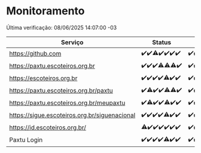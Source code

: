 # Monitoramento

Última verificação: 08/06/2025 14:07:00 -03

|Serviço|Status|Últimas 24h|
|---|---|---|
|https://github.com|<span title="2025-06-01: OK=22">✔️</span><span title="2025-06-02: OK=23">✔️</span><span title="2025-06-03: OK=22, Falhas=1">⚠️</span><span title="2025-06-04: OK=23">✔️</span><span title="2025-06-05: OK=22">✔️</span><span title="2025-06-06: OK=23">✔️</span><span title="2025-06-07: OK=16">✔️</span>|<span title="07/06/2025 14:07:00 -03 : 200">✔️</span><span title="07/06/2025 15:11:00 -03 : 200">✔️</span><span title="07/06/2025 16:06:00 -03 : 200">✔️</span><span title="07/06/2025 17:09:00 -03 : 200">✔️</span><span title="07/06/2025 18:07:00 -03 : 200">✔️</span><span title="07/06/2025 19:08:00 -03 : 200">✔️</span><span title="07/06/2025 20:08:00 -03 : 200">✔️</span><span title="07/06/2025 21:54:00 -03 : 200">✔️</span><span title="07/06/2025 23:47:00 -03 : 200">✔️</span><span title="08/06/2025 00:46:00 -03 : 200">✔️</span><span title="08/06/2025 01:21:00 -03 : 200">✔️</span><span title="08/06/2025 02:09:00 -03 : 200">✔️</span><span title="08/06/2025 03:13:00 -03 : 200">✔️</span><span title="08/06/2025 04:08:00 -03 : 200">✔️</span><span title="08/06/2025 05:11:00 -03 : 200">✔️</span><span title="08/06/2025 06:08:00 -03 : 200">✔️</span><span title="08/06/2025 07:09:00 -03 : 200">✔️</span><span title="08/06/2025 08:07:00 -03 : 200">✔️</span><span title="08/06/2025 09:15:00 -03 : 200">✔️</span><span title="08/06/2025 10:18:00 -03 : 200">✔️</span><span title="08/06/2025 11:07:00 -03 : 200">✔️</span><span title="08/06/2025 12:08:00 -03 : 200">✔️</span><span title="08/06/2025 13:10:00 -03 : 200">✔️</span><span title="08/06/2025 14:07:00 -03 : 200">✔️</span>|
|https://paxtu.escoteiros.org.br|<span title="2025-06-01: OK=22">✔️</span><span title="2025-06-02: OK=23">✔️</span><span title="2025-06-03: OK=23">✔️</span><span title="2025-06-04: OK=22, Falhas=1">⚠️</span><span title="2025-06-05: OK=21, Falhas=1">⚠️</span><span title="2025-06-06: OK=22, Falhas=1">⚠️</span><span title="2025-06-07: OK=16">✔️</span>|<span title="07/06/2025 14:07:00 -03 : 200">✔️</span><span title="07/06/2025 15:11:00 -03 : 200">✔️</span><span title="07/06/2025 16:06:00 -03 : 200">✔️</span><span title="07/06/2025 17:09:00 -03 : 200">✔️</span><span title="07/06/2025 18:07:00 -03 : 200">✔️</span><span title="07/06/2025 19:08:00 -03 : 200">✔️</span><span title="07/06/2025 20:08:00 -03 : 200">✔️</span><span title="07/06/2025 21:54:00 -03 : 200">✔️</span><span title="07/06/2025 23:47:00 -03 : 200">✔️</span><span title="08/06/2025 00:46:00 -03 : 200">✔️</span><span title="08/06/2025 01:21:00 -03 : 200">✔️</span><span title="08/06/2025 02:09:00 -03 : 200">✔️</span><span title="08/06/2025 03:13:00 -03 : 200">✔️</span><span title="08/06/2025 04:08:00 -03 : 200">✔️</span><span title="08/06/2025 05:11:00 -03 : 200">✔️</span><span title="08/06/2025 06:08:00 -03 : 200">✔️</span><span title="08/06/2025 07:09:00 -03 : 200">✔️</span><span title="08/06/2025 08:07:00 -03 : 200">✔️</span><span title="08/06/2025 09:15:00 -03 : 200">✔️</span><span title="08/06/2025 10:18:00 -03 : 200">✔️</span><span title="08/06/2025 11:07:00 -03 : 200">✔️</span><span title="08/06/2025 12:08:00 -03 : 200">✔️</span><span title="08/06/2025 13:10:00 -03 : 200">✔️</span><span title="08/06/2025 14:07:00 -03 : 200">✔️</span>|
|https://escoteiros.org.br|<span title="2025-06-01: OK=22">✔️</span><span title="2025-06-02: OK=23">✔️</span><span title="2025-06-03: OK=23">✔️</span><span title="2025-06-04: OK=23">✔️</span><span title="2025-06-05: OK=21, Falhas=1">⚠️</span><span title="2025-06-06: OK=23">✔️</span><span title="2025-06-07: OK=16">✔️</span>|<span title="07/06/2025 14:07:00 -03 : 200">✔️</span><span title="07/06/2025 15:11:00 -03 : 200">✔️</span><span title="07/06/2025 16:06:00 -03 : 200">✔️</span><span title="07/06/2025 17:09:00 -03 : 200">✔️</span><span title="07/06/2025 18:07:00 -03 : 200">✔️</span><span title="07/06/2025 19:08:00 -03 : 200">✔️</span><span title="07/06/2025 20:08:00 -03 : 200">✔️</span><span title="07/06/2025 21:54:00 -03 : 200">✔️</span><span title="07/06/2025 23:47:00 -03 : 200">✔️</span><span title="08/06/2025 00:46:00 -03 : 200">✔️</span><span title="08/06/2025 01:21:00 -03 : 200">✔️</span><span title="08/06/2025 02:09:00 -03 : 200">✔️</span><span title="08/06/2025 03:13:00 -03 : 200">✔️</span><span title="08/06/2025 04:08:00 -03 : 200">✔️</span><span title="08/06/2025 05:11:00 -03 : 200">✔️</span><span title="08/06/2025 06:08:00 -03 : 200">✔️</span><span title="08/06/2025 07:09:00 -03 : 200">✔️</span><span title="08/06/2025 08:07:00 -03 : 200">✔️</span><span title="08/06/2025 09:15:00 -03 : 200">✔️</span><span title="08/06/2025 10:18:00 -03 : 200">✔️</span><span title="08/06/2025 11:07:00 -03 : 200">✔️</span><span title="08/06/2025 12:08:00 -03 : 200">✔️</span><span title="08/06/2025 13:10:00 -03 : 200">✔️</span><span title="08/06/2025 14:07:00 -03 : 200">✔️</span>|
|https://paxtu.escoteiros.org.br/paxtu|<span title="2025-06-01: OK=22">✔️</span><span title="2025-06-02: OK=22, Falhas=1">⚠️</span><span title="2025-06-03: OK=23">✔️</span><span title="2025-06-04: OK=23">✔️</span><span title="2025-06-05: OK=21, Falhas=1">⚠️</span><span title="2025-06-06: OK=22, Falhas=1">⚠️</span><span title="2025-06-07: OK=16">✔️</span>|<span title="07/06/2025 14:07:00 -03 : 200">✔️</span><span title="07/06/2025 15:11:00 -03 : 200">✔️</span><span title="07/06/2025 16:06:00 -03 : 200">✔️</span><span title="07/06/2025 17:09:00 -03 : 200">✔️</span><span title="07/06/2025 18:07:00 -03 : 200">✔️</span><span title="07/06/2025 19:08:00 -03 : 200">✔️</span><span title="07/06/2025 20:08:00 -03 : 200">✔️</span><span title="07/06/2025 21:54:00 -03 : 200">✔️</span><span title="07/06/2025 23:47:00 -03 : 200">✔️</span><span title="08/06/2025 00:46:00 -03 : 200">✔️</span><span title="08/06/2025 01:21:00 -03 : 200">✔️</span><span title="08/06/2025 02:09:00 -03 : 200">✔️</span><span title="08/06/2025 03:13:00 -03 : 200">✔️</span><span title="08/06/2025 04:08:00 -03 : 200">✔️</span><span title="08/06/2025 05:11:00 -03 : 200">✔️</span><span title="08/06/2025 06:08:00 -03 : 200">✔️</span><span title="08/06/2025 07:09:00 -03 : 200">✔️</span><span title="08/06/2025 08:07:00 -03 : 200">✔️</span><span title="08/06/2025 09:16:00 -03 : 200">✔️</span><span title="08/06/2025 10:18:00 -03 : 200">✔️</span><span title="08/06/2025 11:07:00 -03 : 200">✔️</span><span title="08/06/2025 12:08:00 -03 : 200">✔️</span><span title="08/06/2025 13:10:00 -03 : 200">✔️</span><span title="08/06/2025 14:07:00 -03 : 200">✔️</span>|
|https://paxtu.escoteiros.org.br/meupaxtu|<span title="2025-06-01: OK=22">✔️</span><span title="2025-06-02: OK=21, Falhas=2">⚠️</span><span title="2025-06-03: OK=23">✔️</span><span title="2025-06-04: OK=23">✔️</span><span title="2025-06-05: OK=21, Falhas=1">⚠️</span><span title="2025-06-06: OK=23">✔️</span><span title="2025-06-07: OK=16">✔️</span>|<span title="07/06/2025 14:07:00 -03 : 200">✔️</span><span title="07/06/2025 15:11:00 -03 : 200">✔️</span><span title="07/06/2025 16:06:00 -03 : 200">✔️</span><span title="07/06/2025 17:09:00 -03 : 200">✔️</span><span title="07/06/2025 18:07:00 -03 : 200">✔️</span><span title="07/06/2025 19:08:00 -03 : 200">✔️</span><span title="07/06/2025 20:08:00 -03 : 200">✔️</span><span title="07/06/2025 21:54:00 -03 : 200">✔️</span><span title="07/06/2025 23:47:00 -03 : 200">✔️</span><span title="08/06/2025 00:46:00 -03 : 200">✔️</span><span title="08/06/2025 01:21:00 -03 : 200">✔️</span><span title="08/06/2025 02:09:00 -03 : 200">✔️</span><span title="08/06/2025 03:13:00 -03 : 200">✔️</span><span title="08/06/2025 04:08:00 -03 : 200">✔️</span><span title="08/06/2025 05:11:00 -03 : 200">✔️</span><span title="08/06/2025 06:08:00 -03 : 200">✔️</span><span title="08/06/2025 07:09:00 -03 : 200">✔️</span><span title="08/06/2025 08:07:00 -03 : 200">✔️</span><span title="08/06/2025 09:16:00 -03 : 200">✔️</span><span title="08/06/2025 10:18:00 -03 : 200">✔️</span><span title="08/06/2025 11:07:00 -03 : 200">✔️</span><span title="08/06/2025 12:08:00 -03 : 200">✔️</span><span title="08/06/2025 13:10:00 -03 : 200">✔️</span><span title="08/06/2025 14:07:00 -03 : 200">✔️</span>|
|https://sigue.escoteiros.org.br/siguenacional|<span title="2025-06-01: OK=22">✔️</span><span title="2025-06-02: OK=23">✔️</span><span title="2025-06-03: OK=23">✔️</span><span title="2025-06-04: OK=23">✔️</span><span title="2025-06-05: OK=21, Falhas=1">⚠️</span><span title="2025-06-06: OK=23">✔️</span><span title="2025-06-07: OK=16">✔️</span>|<span title="07/06/2025 14:07:00 -03 : 200">✔️</span><span title="07/06/2025 15:11:00 -03 : 200">✔️</span><span title="07/06/2025 16:06:00 -03 : 200">✔️</span><span title="07/06/2025 17:09:00 -03 : 200">✔️</span><span title="07/06/2025 18:07:00 -03 : 200">✔️</span><span title="07/06/2025 19:08:00 -03 : 200">✔️</span><span title="07/06/2025 20:08:00 -03 : 200">✔️</span><span title="07/06/2025 21:54:00 -03 : 200">✔️</span><span title="07/06/2025 23:47:00 -03 : 200">✔️</span><span title="08/06/2025 00:46:00 -03 : 200">✔️</span><span title="08/06/2025 01:21:00 -03 : 200">✔️</span><span title="08/06/2025 02:09:00 -03 : 200">✔️</span><span title="08/06/2025 03:13:00 -03 : 200">✔️</span><span title="08/06/2025 04:08:00 -03 : 200">✔️</span><span title="08/06/2025 05:11:00 -03 : 200">✔️</span><span title="08/06/2025 06:08:00 -03 : 200">✔️</span><span title="08/06/2025 07:09:00 -03 : 200">✔️</span><span title="08/06/2025 08:07:00 -03 : 200">✔️</span><span title="08/06/2025 09:16:00 -03 : 200">✔️</span><span title="08/06/2025 10:18:00 -03 : 200">✔️</span><span title="08/06/2025 11:07:00 -03 : 200">✔️</span><span title="08/06/2025 12:08:00 -03 : 200">✔️</span><span title="08/06/2025 13:10:00 -03 : 200">✔️</span><span title="08/06/2025 14:07:00 -03 : 200">✔️</span>|
|https://id.escoteiros.org.br/|<span title="2025-06-01: OK=21, Falhas=1">⚠️</span><span title="2025-06-02: OK=23">✔️</span><span title="2025-06-03: OK=23">✔️</span><span title="2025-06-04: OK=23">✔️</span><span title="2025-06-05: OK=22">✔️</span><span title="2025-06-06: OK=23">✔️</span><span title="2025-06-07: OK=16">✔️</span>|<span title="07/06/2025 14:07:00 -03 : 200">✔️</span><span title="07/06/2025 15:11:00 -03 : 200">✔️</span><span title="07/06/2025 16:06:00 -03 : 200">✔️</span><span title="07/06/2025 17:09:00 -03 : 200">✔️</span><span title="07/06/2025 18:07:00 -03 : 200">✔️</span><span title="07/06/2025 19:08:00 -03 : 200">✔️</span><span title="07/06/2025 20:08:00 -03 : 200">✔️</span><span title="07/06/2025 21:54:00 -03 : 200">✔️</span><span title="07/06/2025 23:47:00 -03 : 200">✔️</span><span title="08/06/2025 00:46:00 -03 : 200">✔️</span><span title="08/06/2025 01:21:00 -03 : 200">✔️</span><span title="08/06/2025 02:09:00 -03 : 200">✔️</span><span title="08/06/2025 03:13:00 -03 : 200">✔️</span><span title="08/06/2025 04:08:00 -03 : 200">✔️</span><span title="08/06/2025 05:11:00 -03 : 200">✔️</span><span title="08/06/2025 06:08:00 -03 : 200">✔️</span><span title="08/06/2025 07:09:00 -03 : 200">✔️</span><span title="08/06/2025 08:07:00 -03 : 200">✔️</span><span title="08/06/2025 09:16:00 -03 : 200">✔️</span><span title="08/06/2025 10:18:00 -03 : 200">✔️</span><span title="08/06/2025 11:07:00 -03 : 200">✔️</span><span title="08/06/2025 12:08:00 -03 : 200">✔️</span><span title="08/06/2025 13:10:00 -03 : 200">✔️</span><span title="08/06/2025 14:07:00 -03 : 200">✔️</span>|
|Paxtu Login|<span title="2025-06-01: OK=22">✔️</span><span title="2025-06-02: OK=23">✔️</span><span title="2025-06-03: OK=23">✔️</span><span title="2025-06-04: OK=23">✔️</span><span title="2025-06-05: OK=21, Falhas=1">⚠️</span><span title="2025-06-06: OK=23">✔️</span><span title="2025-06-07: OK=16">✔️</span>|<span title="07/06/2025 14:07:00 -03 : 200">✔️</span><span title="07/06/2025 15:11:00 -03 : 200">✔️</span><span title="07/06/2025 16:06:00 -03 : 200">✔️</span><span title="07/06/2025 17:09:00 -03 : 200">✔️</span><span title="07/06/2025 18:07:00 -03 : 200">✔️</span><span title="07/06/2025 19:08:00 -03 : 200">✔️</span><span title="07/06/2025 20:08:00 -03 : 200">✔️</span><span title="07/06/2025 21:54:00 -03 : 200">✔️</span><span title="07/06/2025 23:47:00 -03 : 200">✔️</span><span title="08/06/2025 00:46:00 -03 : 200">✔️</span><span title="08/06/2025 01:21:00 -03 : 200">✔️</span><span title="08/06/2025 02:10:00 -03 : 200">✔️</span><span title="08/06/2025 03:13:00 -03 : 200">✔️</span><span title="08/06/2025 04:08:00 -03 : 200">✔️</span><span title="08/06/2025 05:11:00 -03 : 200">✔️</span><span title="08/06/2025 06:08:00 -03 : 200">✔️</span><span title="08/06/2025 07:09:00 -03 : 200">✔️</span><span title="08/06/2025 08:07:00 -03 : 200">✔️</span><span title="08/06/2025 09:16:00 -03 : 200">✔️</span><span title="08/06/2025 10:18:00 -03 : 200">✔️</span><span title="08/06/2025 11:07:00 -03 : 200">✔️</span><span title="08/06/2025 12:08:00 -03 : 200">✔️</span><span title="08/06/2025 13:10:00 -03 : 200">✔️</span><span title="08/06/2025 14:07:00 -03 : 200">✔️</span>|
